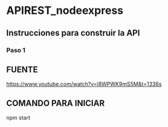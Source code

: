 # APIREST_nodeexpress


## Instrucciones para construir la API

### Paso 1

## FUENTE
https://www.youtube.com/watch?v=l8WPWK9mS5M&t=1336s


## COMANDO PARA INICIAR
npm start
